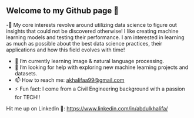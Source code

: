 ## Welcome to my Github page 👋



-🔭 My core interests revolve around utilizing data science to figure out insights that could not be discovered otherwise! I like creating machine learning models and testing their performance. I am interested in learning as much as possible about the best data science practices, their applications and how this field evolves with time!
- 🔭 I’m currently learning image & natural language processing.
- 🤔 I’m looking for help with exploring new machine learning projects and datasets.
- 📫 How to reach me: akhalifaa99@gmail.com
- ⚡ Fun fact: I come from a Civil Engineering background with a passion for TECH!!


Hit me up on Linkedin 🙂: https://www.linkedin.com/in/abdulkhalifa/

